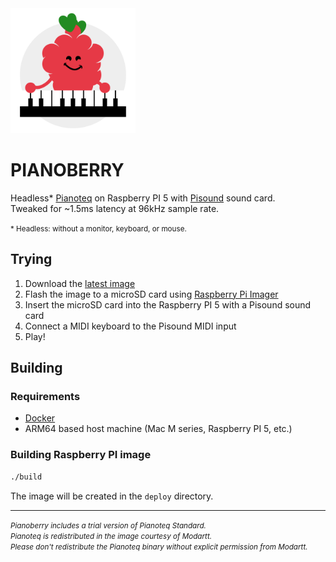 <img src="assets/logo.svg" width="200" height="200" />

PIANOBERRY
==========


Headless* [Pianoteq](https://www.modartt.com/pianoteq_overview) on Raspberry PI 5 with [Pisound](https://blokas.io/pisound/) sound card.  
Tweaked for ~1.5ms latency at 96kHz sample rate.

<small>* Headless: without a monitor, keyboard, or mouse.</small>

## Trying

1. Download the [latest image](https://github.com/elektrofon/pianoberry/releases/latest)
2. Flash the image to a microSD card using [Raspberry Pi Imager](https://www.raspberrypi.org/software/)
3. Insert the microSD card into the Raspberry PI 5 with a Pisound sound card
4. Connect a MIDI keyboard to the Pisound MIDI input
5. Play!

## Building

### Requirements

- [Docker](https://docs.docker.com/get-docker/)
- ARM64 based host machine (Mac M series, Raspberry PI 5, etc.)

### Building Raspberry PI image

```bash
./build
```

The image will be created in the `deploy` directory.

---

<i><small>
Pianoberry includes a trial version of Pianoteq Standard.  
Pianoteq is redistributed in the image courtesy of Modartt.  
Please don't redistribute the Pianoteq binary without explicit permission from Modartt.
</small></i>
